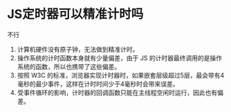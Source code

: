 # JS定时器可以精准计时吗

不行

1. 计算机硬件没有原子钟，无法做到精准计时。
2. 操作系统的计时函数本身就有少量偏差，由于 JS 的计时器最终调用的是操作系统的函数，所以也携带了这些偏差。
3. 按照 W3C 的标准，浏览器实现计时器时，如果嵌套层级超过5层，最会带有4毫秒的最少事件，这样在计时时间少于4毫秒时会带来误差。
4. 受事件循环的影响，计时器的回调函数只能在主线程空闲时运行，因此也有偏差。